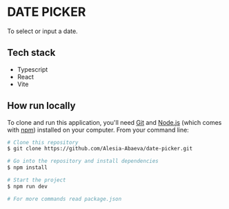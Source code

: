 # DATE PICKER

To select or input a date.

## Tech stack

- Typescript
- React
- Vite

## How run locally

To clone and run this application, you'll need [Git](https://git-scm.com) and [Node.js](https://nodejs.org/en/download/) (which comes with [npm](http://npmjs.com)) installed on your computer. From your command line:

```bash
# Clone this repository
$ git clone https://github.com/Alesia-Abaeva/date-picker.git

# Go into the repository and install dependencies
$ npm install

# Start the project
$ npm run dev

# For more commands read package.json
```
